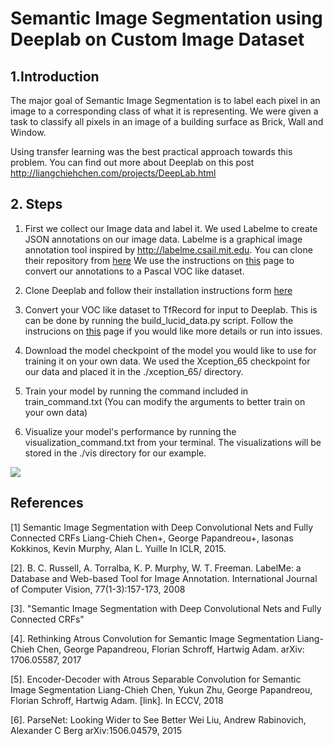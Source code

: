 # Semantic Image Segmentation using Deeplab on Custom Image Dataset

## 1.Introduction

The major goal of Semantic Image Segmentation is to label each pixel in an image to a corresponding class of what it is representing. We were given a task to classify all pixels in an image of a building surface as Brick, Wall and Window.

Using transfer learning was the best practical approach towards this problem. You can find out more about Deeplab on this post http://liangchiehchen.com/projects/DeepLab.html

## 2. Steps

1. First we collect our Image data and label it. We used Labelme to create JSON annotations on our image data. Labelme is a graphical image annotation tool inspired by http://labelme.csail.mit.edu. You can clone their repository from <a href="https://github.com/wkentaro/labelme">here</a>
We use the instructions on <a href="https://github.com/wkentaro/labelme/tree/master/examples/semantic_segmentation">this</a> page to convert our annotations to a Pascal VOC like dataset.

2. Clone Deeplab and follow their installation instructions form <a href="https://github.com/tensorflow/models/tree/master/research/deeplab">here</a>

3. Convert your VOC like dataset to TfRecord for input to Deeplab. This is can be done by running the build_lucid_data.py script. Follow the instrucions on <a href="http://hellodfan.com/2018/07/06/DeepLabv3-with-own-dataset/">this</a> page if you would like more details or run into issues.

4. Download the model checkpoint of the model you would like to use for training it on your own data. We used the Xception_65 checkpoint for our data and placed it in the ./xception_65/ directory.

5. Train your model by running the command included in train_command.txt (You can modify the arguments to better train on your own data)

6. Visualize your model's performance by running the visualization_command.txt from your terminal. The visualizations will be stored in the ./vis directory for our example.

![](final.gif)

## References

[1] Semantic Image Segmentation with Deep Convolutional Nets and Fully
Connected CRFs Liang-Chieh Chen+, George Papandreou+, Iasonas Kokkinos, Kevin
Murphy, Alan L. Yuille In ICLR, 2015.

[2]. B. C. Russell, A. Torralba, K. P. Murphy, W. T. Freeman. LabelMe: a Database and
Web-based Tool for Image Annotation. International Journal of Computer Vision,
77(1-3):157-173, 2008

[3]. "Semantic Image Segmentation with Deep Convolutional Nets and Fully Connected
CRFs"

[4]. Rethinking Atrous Convolution for Semantic Image Segmentation Liang-Chieh
Chen, George Papandreou, Florian Schroff, Hartwig Adam. arXiv: 1706.05587, 2017

[5]. Encoder-Decoder with Atrous Separable Convolution for Semantic Image
Segmentation Liang-Chieh Chen, Yukun Zhu, George Papandreou, Florian Schroff,
Hartwig Adam. [link]. In ECCV, 2018

[6]. ParseNet: Looking Wider to See Better Wei Liu, Andrew Rabinovich, Alexander C
Berg arXiv:1506.04579, 2015
